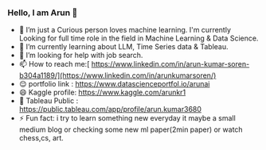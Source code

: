 ### Hello, I am Arun  👋

- 🔭 I’m just a Curious person loves machine learning. I'm currently Looking for full time role in the field in Machine Learning & Data Science.  
- 🌱 I’m currently learning about LLM, Time Series data & Tableau. 
- 🤔 I’m looking for help with job search.
- 📫 How to reach me:[ https://www.linkedin.com/in/arun-kumar-soren-b304a1189/](https://www.linkedin.com/in/arunkumarsoren/)
- 😌 portfolio link : https://www.datascienceportfol.io/arunai
- 😄 Kaggle profile: https://www.kaggle.com/arunkr1
- 🧐 Tableau Public : https://public.tableau.com/app/profile/arun.kumar3680
- ⚡ Fun fact: i try to learn something new everyday it maybe a small medium blog or checking some new ml paper(2min paper) or watch chess,cs, art.







